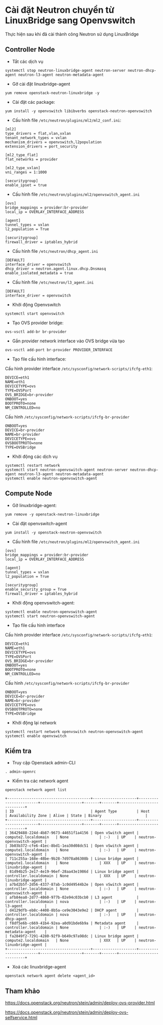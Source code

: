 # Cài đặt Neutron chuyển từ LinuxBridge sang Openvswitch

Thực hiện sau khi đã cài thành công Neutron sử dụng LinuxBridge

## Controller Node

- Tắt các dịch vụ

```
systemctl stop neutron-linuxbridge-agent neutron-server neutron-dhcp-agent neutron-l3-agent neutron-metadata-agent
```

- Gỡ cài đặt linuxbridge-agent

```
yum remove openstack-neutron-linuxbridge -y
```

- Cài đặt các package:

```
yum install -y openvswitch libibverbs openstack-neutron-openvswitch
```

- Cấu hình file `/etc/neutron/plugins/ml2/ml2_conf.ini`:

```
[ml2]
type_drivers = flat,vlan,vxlan
tenant_network_types = vxlan
mechanism_drivers = openvswitch,l2population
extension_drivers = port_security

[ml2_type_flat]
flat_networks = provider

[ml2_type_vxlan]
vni_ranges = 1:1000

[securitygroup]
enable_ipset = true
```

- Cấu hình file `/etc/neutron/plugins/ml2/openvswitch_agent.ini`

```
[ovs]
bridge_mappings = provider:br-provider
local_ip = OVERLAY_INTERFACE_ADDRESS

[agent]
tunnel_types = vxlan
l2_population = True

[securitygroup]
firewall_driver = iptables_hybrid
```

- Cấu hình file `/etc/neutron/dhcp_agent.ini`

```
[DEFAULT]
interface_driver = openvswitch
dhcp_driver = neutron.agent.linux.dhcp.Dnsmasq
enable_isolated_metadata = true
```

- Cấu hình file `/etc/neutron/l3_agent.ini`

```
[DEFAULT]
interface_driver = openvswitch
```

- Khởi động Openvswitch

```
systemctl start openvswitch
```

- Tạo OVS provider bridge:

```
ovs-vsctl add-br br-provider
```

- Gắn provider network interface vào OVS bridge vừa tạo

```
ovs-vsctl add-port br-provider PROVIDER_INTERFACE
```

- Tạo file cấu hình interface:

Cấu hình provider interface `/etc/sysconfig/network-scripts/ifcfg-eth1`:

```
DEVICE=eth1
NAME=eth1
DEVICETYPE=ovs
TYPE=OVSPort
OVS_BRIDGE=br-provider
ONBOOT=yes
BOOTPROTO=none
NM_CONTROLLED=no
```

Cấu hình `/etc/sysconfig/network-scripts/ifcfg-br-provider`

```
ONBOOT=yes
DEVICE=br-provider
NAME=br-provider
DEVICETYPE=ovs
OVSBOOTPROTO=none
TYPE=OVSBridge
```

- Khởi động các dịch vụ

```
systemctl restart network
systemctl start neutron-openvswitch-agent neutron-server neutron-dhcp-agent neutron-l3-agent neutron-metadata-agent
systemctl enable neutron-openvswitch-agent
```

## Compute Node

- Gỡ linuxbridge-agent:

```
yum remove -y openstack-neutron-linuxbridge
```

- Cài đặt openvswitch-agent

```
yum install -y openstack-neutron-openvswitch
```

- Cấu hình file `/etc/neutron/plugins/ml2/openvswitch_agent.ini`

```
[ovs]
bridge_mappings = provider:br-provider
local_ip = OVERLAY_INTERFACE_ADDRESS

[agent]
tunnel_types = vxlan
l2_population = True

[securitygroup]
enable_security_group = True
firewall_driver = iptables_hybrid
```

- Khởi động openvswitch-agent:

```
systemctl enable neutron-openvswitch-agent
systemctl start neutron-openvswitch-agent
```

- Tạo file cấu hình interface

Cấu hình provider interface `/etc/sysconfig/network-scripts/ifcfg-eth1`:

```
DEVICE=eth1
NAME=eth1
DEVICETYPE=ovs
TYPE=OVSPort
OVS_BRIDGE=br-provider
ONBOOT=yes
BOOTPROTO=none
NM_CONTROLLED=no
```

Cấu hình `/etc/sysconfig/network-scripts/ifcfg-br-provider`

```
ONBOOT=yes
DEVICE=br-provider
NAME=br-provider
DEVICETYPE=ovs
OVSBOOTPROTO=none
TYPE=OVSBridge
```

- Khởi động lại network

```
systemctl restart network openvswitch neutron-openvswitch-agent
systemctl enable openvswitch
```

## Kiểm tra

- Truy cập Openstack admin-CLI

```
. admin-openrc
```

- Kiểm tra các network agent

```
openstack network agent list

+--------------------------------------+--------------------+------------------------+-------------------+-------+-------+---------------------------+
| ID                                   | Agent Type         | Host                   | Availability Zone | Alive | State | Binary                    |
+--------------------------------------+--------------------+------------------------+-------------------+-------+-------+---------------------------+
| 36429488-224d-4b87-9673-44651f1a4156 | Open vSwitch agent | compute2.localdomain   | None              | :-)   | UP    | neutron-openvswitch-agent |
| 3b03b372-cfe6-41ec-8bd1-1ea30d08dc51 | Open vSwitch agent | compute1.localdomain   | None              | :-)   | UP    | neutron-openvswitch-agent |
| 711c255a-168e-48be-9b28-7d978a86308b | Linux bridge agent | compute1.localdomain   | None              | XXX   | UP    | neutron-linuxbridge-agent |
| 81d94b25-2e17-4e19-96ef-28aa43e1986d | Linux bridge agent | controller.localdomain | None              | XXX   | UP    | neutron-linuxbridge-agent |
| a7bd2b5f-2d56-4337-87ab-1c0d49544b2e | Open vSwitch agent | controller.localdomain | None              | :-)   | UP    | neutron-openvswitch-agent |
| afb84ea8-2d77-4860-977b-02e94c03bcb0 | L3 agent           | controller.localdomain | nova              | :-)   | UP    | neutron-l3-agent          |
| d4129dfb-eb8c-4408-8b5a-ce9e3043e9e2 | DHCP agent         | controller.localdomain | nova              | :-)   | UP    | neutron-dhcp-agent        |
| f8df5e6b-c669-41b4-92ea-a0d91bde6b9a | Metadata agent     | controller.localdomain | None              | :-)   | UP    | neutron-metadata-agent    |
| fa2849f2-7291-4280-92f9-b649c97a98dc | Linux bridge agent | compute2.localdomain   | None              | XXX   | UP    | neutron-linuxbridge-agent |
+--------------------------------------+--------------------+------------------------+-------------------+-------+-------+---------------------------+
```

- Xoá các linuxbridge-agent

```
openstack network agent delete <agent_id>
```

## Tham khảo

https://docs.openstack.org/neutron/stein/admin/deploy-ovs-provider.html

https://docs.openstack.org/neutron/stein/admin/deploy-ovs-selfservice.html